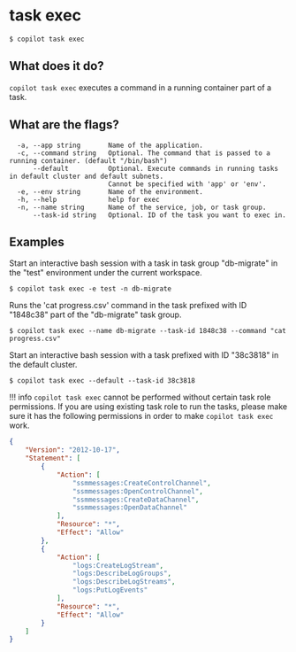 # task exec
```console
$ copilot task exec
```

## What does it do?
`copilot task exec` executes a command in a running container part of a task.

## What are the flags?
```
  -a, --app string       Name of the application.
  -c, --command string   Optional. The command that is passed to a running container. (default "/bin/bash")
      --default          Optional. Execute commands in running tasks in default cluster and default subnets.
                         Cannot be specified with 'app' or 'env'.
  -e, --env string       Name of the environment.
  -h, --help             help for exec
  -n, --name string      Name of the service, job, or task group.
      --task-id string   Optional. ID of the task you want to exec in.
```

## Examples

Start an interactive bash session with a task in task group "db-migrate" in the "test" environment under the current workspace.

```console
$ copilot task exec -e test -n db-migrate
```

Runs the 'cat progress.csv' command in the task prefixed with ID "1848c38" part of the "db-migrate" task group.

```console
$ copilot task exec --name db-migrate --task-id 1848c38 --command "cat progress.csv"
```

Start an interactive bash session with a task prefixed with ID "38c3818" in the default cluster.

```console
$ copilot task exec --default --task-id 38c3818
```

!!! info
    `copilot task exec` cannot be performed without certain task role permissions. If you are using existing task role to run the tasks, please make sure it has the following permissions in order to make `copilot task exec` work.
```json
{
    "Version": "2012-10-17",
    "Statement": [
        {
            "Action": [
                "ssmmessages:CreateControlChannel",
                "ssmmessages:OpenControlChannel",
                "ssmmessages:CreateDataChannel",
                "ssmmessages:OpenDataChannel"
            ],
            "Resource": "*",
            "Effect": "Allow"
        },
        {
            "Action": [
                "logs:CreateLogStream",
                "logs:DescribeLogGroups",
                "logs:DescribeLogStreams",
                "logs:PutLogEvents"
            ],
            "Resource": "*",
            "Effect": "Allow"
        }
    ]
}
```

